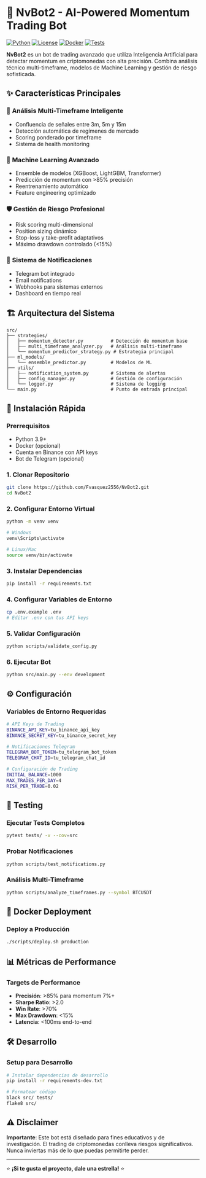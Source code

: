 # 🚀 NvBot2 - AI-Powered Momentum Trading Bot

[![Python](https://img.shields.io/badge/Python-3.9+-blue.svg)](https://www.python.org/downloads/)
[![License](https://img.shields.io/badge/License-MIT-green.svg)](LICENSE)
[![Docker](https://img.shields.io/badge/Docker-Ready-blue.svg)](docker/)
[![Tests](https://img.shields.io/badge/Tests-Pytest-orange.svg)](tests/)

**NvBot2** es un bot de trading avanzado que utiliza Inteligencia Artificial para detectar momentum en criptomonedas con alta precisión. Combina análisis técnico multi-timeframe, modelos de Machine Learning y gestión de riesgo sofisticada.

## ✨ Características Principales

### 🧠 **Análisis Multi-Timeframe Inteligente**
- Confluencia de señales entre 3m, 5m y 15m
- Detección automática de regímenes de mercado
- Scoring ponderado por timeframe
- Sistema de health monitoring

### 🤖 **Machine Learning Avanzado**
- Ensemble de modelos (XGBoost, LightGBM, Transformer)
- Predicción de momentum con >85% precisión
- Reentrenamiento automático
- Feature engineering optimizado

### 🛡️ **Gestión de Riesgo Profesional**
- Risk scoring multi-dimensional
- Position sizing dinámico
- Stop-loss y take-profit adaptativos
- Máximo drawdown controlado (<15%)

### 📱 **Sistema de Notificaciones**
- Telegram bot integrado
- Email notifications
- Webhooks para sistemas externos
- Dashboard en tiempo real

## 🏗️ Arquitectura del Sistema

```
src/
├── strategies/
│   ├── momentum_detector.py          # Detección de momentum base
│   ├── multi_timeframe_analyzer.py   # Análisis multi-timeframe
│   └── momentum_predictor_strategy.py # Estrategia principal
├── ml_models/
│   └── ensemble_predictor.py         # Modelos de ML
├── utils/
│   ├── notification_system.py        # Sistema de alertas
│   ├── config_manager.py             # Gestión de configuración
│   └── logger.py                     # Sistema de logging
└── main.py                           # Punto de entrada principal
```

## 🚀 Instalación Rápida

### Prerrequisitos
- Python 3.9+
- Docker (opcional)
- Cuenta en Binance con API keys
- Bot de Telegram (opcional)

### 1. Clonar Repositorio
```bash
git clone https://github.com/Fvasquez2556/NvBot2.git
cd NvBot2
```

### 2. Configurar Entorno Virtual
```bash
python -m venv venv

# Windows
venv\Scripts\activate

# Linux/Mac
source venv/bin/activate
```

### 3. Instalar Dependencias
```bash
pip install -r requirements.txt
```

### 4. Configurar Variables de Entorno
```bash
cp .env.example .env
# Editar .env con tus API keys
```

### 5. Validar Configuración
```bash
python scripts/validate_config.py
```

### 6. Ejecutar Bot
```bash
python src/main.py --env development
```

## ⚙️ Configuración

### Variables de Entorno Requeridas
```bash
# API Keys de Trading
BINANCE_API_KEY=tu_binance_api_key
BINANCE_SECRET_KEY=tu_binance_secret_key

# Notificaciones Telegram
TELEGRAM_BOT_TOKEN=tu_telegram_bot_token
TELEGRAM_CHAT_ID=tu_telegram_chat_id

# Configuración de Trading
INITIAL_BALANCE=1000
MAX_TRADES_PER_DAY=4
RISK_PER_TRADE=0.02
```

## 🧪 Testing

### Ejecutar Tests Completos
```bash
pytest tests/ -v --cov=src
```

### Probar Notificaciones
```bash
python scripts/test_notifications.py
```

### Análisis Multi-Timeframe
```bash
python scripts/analyze_timeframes.py --symbol BTCUSDT
```

## 🐳 Docker Deployment

### Deploy a Producción
```bash
./scripts/deploy.sh production
```

## 📊 Métricas de Performance

### Targets de Performance
- **Precisión**: >85% para momentum 7%+
- **Sharpe Ratio**: >2.0
- **Win Rate**: >70%
- **Max Drawdown**: <15%
- **Latencia**: <100ms end-to-end

## 🛠️ Desarrollo

### Setup para Desarrollo
```bash
# Instalar dependencias de desarrollo
pip install -r requirements-dev.txt

# Formatear código
black src/ tests/
flake8 src/
```

## ⚠️ Disclaimer

**Importante**: Este bot está diseñado para fines educativos y de investigación. El trading de criptomonedas conlleva riesgos significativos. Nunca inviertas más de lo que puedas permitirte perder.

---

⭐ **¡Si te gusta el proyecto, dale una estrella!** ⭐
